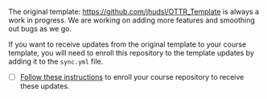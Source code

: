 
The original template: https://github.com/jhudsl/OTTR_Template is always a work in progress.
We are working on adding more features and smoothing out bugs as we go.

If you want to receive updates from the original template to your course template, you will need to enroll this repository to the template updates by adding it to the `sync.yml` file.

- [ ] [Follow these instructions](https://www.ottrproject.org/getting_started.html#9_Enroll_your_repository_for_OTTR_updates) to enroll your course repository to receive these updates.
